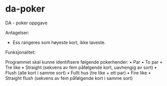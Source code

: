 # da-poker
DA - poker oppgave

Antagelser:

- Ess rangeres som høyeste kort, ikke laveste.

Funksjonalitet:

Programmet skal kunne identifisere følgende pokerhender:
• Par
• To par
• Tre like
• Straight (sekvens av fem påfølgende kort, uavhengig av sort)
• Flush (alle kort i samme sort)
• Fullt hus (tre like + ett par)
• Fire like
• Straight flush (sekvens av fem påfølgende kort i samme sort)

